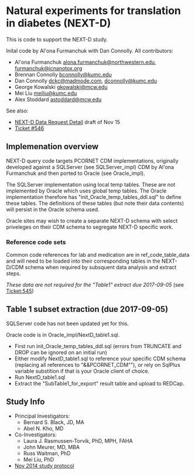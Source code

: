# Natural experiments for translation in diabetes (NEXT-D)

This is code to support the NEXT-D study.

Inital code by Al'ona Furmanchuk with Dan Connolly.
All contributors:
 - Al'ona Furmanchuk <alona.furmanchuk@northwestern.edu>, <furmanchuk@icnanotox.org>
 - Brennan Connolly <bconnolly@kumc.edu>
 - Dan Connolly <dckc@madmode.com>, <dconnolly@kumc.edu>
 - George Kowalski <gkowalski@mcw.edu>
 - Mei Liu <meiliu@kumc.edu>
 - Alex Stoddard <astoddard@mcw.edu>

See also:

 - [NEXT-D Data Request Detail](https://informatics.gpcnetwork.org/trac/Project/attachment/ticket/539/NEXT-D_Request%20for%20Data_Detailed_12.1.16.docx) draft of Nov 15
 - [Ticket #546](https://informatics.gpcnetwork.org/trac/Project/ticket/546)



## Implemenation overview

NEXT-D query code targets PCORNET CDM implementations, originally developed against a SQLServer (see SQLServer_impl) CDM by Al'ona Furmanchuk and then ported to Oracle (see Oracle_impl).

The SQLServer implementation using local temp tables. These are not implemented by Oracle which uses global temp tables. The Oracle implementation therefore has "init_Oracle_temp_tables_ddl.sql" to define these tables. The definitions of these tables (but note their data contents) will persist in the Oracle schema used. 

Oracle sites may wish to create a separate NEXT-D schema with select priveleges on their CDM schema to segregate 
NEXT-D specific work.

### Reference code sets
Common code references for lab and medication are in ref_code_table_data and will need to be loaded into their corresponding tables in the NEXT-D/CDM schema when required by subsquent data analysis and extract steps.

_These data are not required for the "Table1" extract due 2017-09-05_ (see [Ticket:545](https://informatics.gpcnetwork.org/trac/Project/ticket/545))

## Table 1 subset extraction (due 2017-09-05)

SQLServer code has not been updated yet for this.

Oracle code is in Oracle_impl/NextD_table1.sql. 
  - First run init_Oracle_temp_tables_ddl.sql (errors from TRUNCATE and DROP can be ignored on an initial run) 
  - Either modify NextD_table1.sql to reference your specific CDM schema (replacing all references to "&&PCORNET_CDM""), or rely on SqlPlus variable substition if that is your Oracle client of choice.
  - Run NextD_table1.sql
  - Extract the "SubTable1_for_export" result table and upload to REDCap.

## Study Info

 - Principal Investigators:
   - Bernard S. Black, JD, MA
   - Abel N. Kho, MD
 - Co-Investigators:
   - Laura J. Rasmussen-Torvik, PhD, MPH, FAHA
   - John Meurer, MD, MBA
   - Russ Waitman, PhD
   - Mei Liu, PhD
 - [Nov 2014 study protocol](http://listserv.kumc.edu/pipermail/gpc-dev/attachments/20161205/83a32ac8/attachment-0001.docx)
